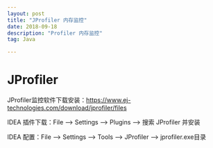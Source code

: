 ```yaml
---
layout: post
title: "JProfiler 内存监控"
date: 2018-09-18
description: "Profiler 内存监控"
tag: Java

---
```


# JProfiler

JProfiler监控软件下载安装：https://www.ej-technologies.com/download/jprofiler/files

IDEA 插件下载：File --> Settings --> Plugins --> 搜索 JProfiler 并安装 

IDEA 配置：File --> Settings --> Tools --> JProfiler --> jprofiler.exe目录



